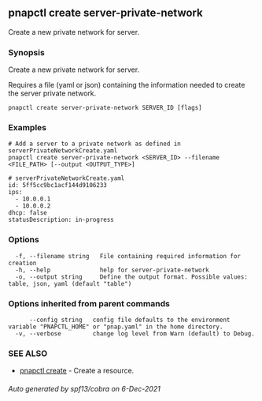## pnapctl create server-private-network

Create a new private network for server.

### Synopsis

Create a new private network for server.

Requires a file (yaml or json) containing the information needed to create the server private network.

```
pnapctl create server-private-network SERVER_ID [flags]
```

### Examples

```
# Add a server to a private network as defined in serverPrivateNetworkCreate.yaml
pnapctl create server-private-network <SERVER_ID> --filename <FILE_PATH> [--output <OUTPUT_TYPE>]

# serverPrivateNetworkCreate.yaml
id: 5ff5cc9bc1acf144d9106233
ips: 
  - 10.0.0.1
  - 10.0.0.2
dhcp: false
statusDescription: in-progress

```

### Options

```
  -f, --filename string   File containing required information for creation
  -h, --help              help for server-private-network
  -o, --output string     Define the output format. Possible values: table, json, yaml (default "table")
```

### Options inherited from parent commands

```
      --config string   config file defaults to the environment variable "PNAPCTL_HOME" or "pnap.yaml" in the home directory.
  -v, --verbose         change log level from Warn (default) to Debug.
```

### SEE ALSO

* [pnapctl create](pnapctl_create.md)	 - Create a resource.

###### Auto generated by spf13/cobra on 6-Dec-2021
